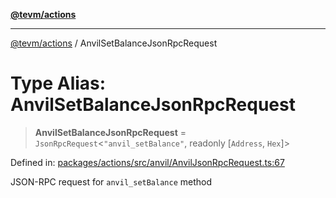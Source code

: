 [**@tevm/actions**](../README.md)

***

[@tevm/actions](../globals.md) / AnvilSetBalanceJsonRpcRequest

# Type Alias: AnvilSetBalanceJsonRpcRequest

> **AnvilSetBalanceJsonRpcRequest** = `JsonRpcRequest`\<`"anvil_setBalance"`, readonly \[`Address`, `Hex`\]\>

Defined in: [packages/actions/src/anvil/AnvilJsonRpcRequest.ts:67](https://github.com/evmts/tevm-monorepo/blob/main/packages/actions/src/anvil/AnvilJsonRpcRequest.ts#L67)

JSON-RPC request for `anvil_setBalance` method
